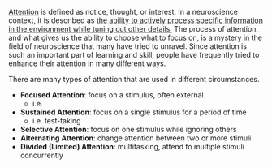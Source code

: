[Attention](https://dictionary.cambridge.org/dictionary/english/attention#google_vignette) is defined as notice, thought, or interest. In a neuroscience context, it is described as [the ability to actively process specific information in the environment while tuning out other details.](https://verywellmind.com/what-is-attention-2795009) The process of attention, and what gives us the ability to choose what to focus on, is a mystery in the field of neuroscience that many have tried to unravel. Since attention is such an important part of learning and skill, people have frequently tried to enhance their attention in many different ways. 

There are many types of attention that are used in different circumstances. 
- **Focused Attention**: focus on a stimulus, often external
	- i.e. 
- **Sustained Attention**: focus on a single stimulus for a period of time
	- i.e. test-taking
- **Selective Attention**: focus on one stimulus while ignoring others
- **Alternating Attention**: change attention between two or more stimuli
- **Divided (Limited) Attention**: multitasking, attend to multiple stimuli concurrently 